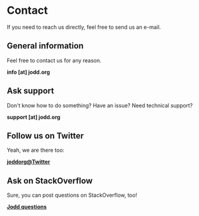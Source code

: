 # Contact

If you need to reach us directly, feel free to send us an e-mail.

## General information

Feel free to contact us for any reason.

**info \[at\] jodd&#46;org**


## Ask support

Don't know how to do something? Have an issue? Need technical support?

**support \[at\] jodd&#46;org**


## Follow us on Twitter

Yeah, we are there too:

[**joddorg@Twitter**](https://twitter.com/joddorg)

## Ask on StackOverflow

Sure, you can post questions on StackOverflow, too!

[**Jodd questions**](http://stackoverflow.com/questions/tagged/jodd)
